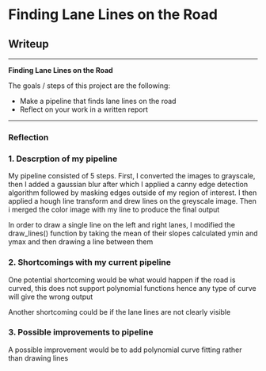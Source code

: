 # **Finding Lane Lines on the Road** 

## Writeup

---

**Finding Lane Lines on the Road**

The goals / steps of this project are the following:
* Make a pipeline that finds lane lines on the road
* Reflect on your work in a written report


[//]: # (Image References)

[image1]: ./examples/grayscale.jpg "Grayscale"

---

### Reflection

### 1. Descrption of my pipeline

My pipeline consisted of 5 steps. First, I converted the images to grayscale, then I added a gaussian blur after which I applied a canny edge detection algorithm followed by masking edges outside of my region of interest. I then applied a hough line transform and drew lines on the greyscale image. Then i merged the color image with my line to produce the final output

In order to draw a single line on the left and right lanes, I modified the draw_lines() function by taking the mean of their slopes calculated ymin and ymax and then drawing a line between them

### 2. Shortcomings with my current pipeline


One potential shortcoming would be what would happen if the road is curved, this does not support polynomial functions hence any type of curve will give the wrong output

Another shortcoming could be if the lane lines are not clearly visible

### 3. Possible improvements to pipeline

A possible improvement would be to add polynomial curve fitting rather than drawing lines

